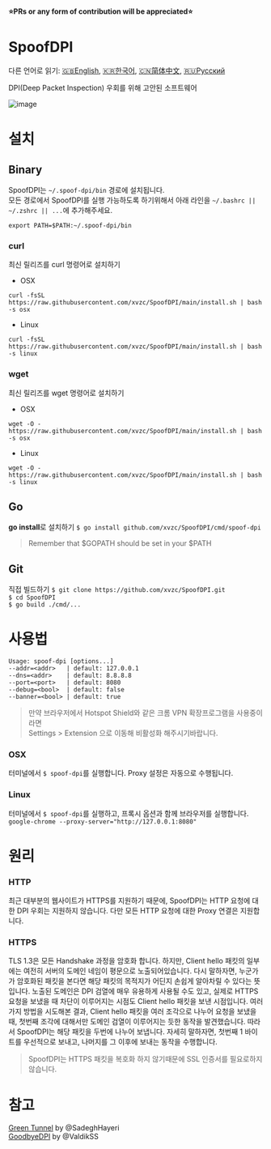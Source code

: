 **⭐PRs or any form of contribution will be appreciated⭐**

# SpoofDPI

다른 언어로 읽기: [🇬🇧English](https://github.com/xvzc/SpoofDPI), [🇰🇷한국어](https://github.com/xvzc/SpoofDPI/blob/main/readme_ko.md), [🇨🇳简体中文](https://github.com/xvzc/SpoofDPI/blob/main/readme_zh-cn.md), [🇷🇺Русский](https://github.com/xvzc/SpoofDPI/blob/main/readme_ru.md)

DPI(Deep Packet Inspection) 우회를 위해 고안된 소프트웨어  
  
![image](https://user-images.githubusercontent.com/45588457/148035986-8b0076cc-fefb-48a1-9939-a8d9ab1d6322.png)

# 설치
## Binary
SpoofDPI는 `~/.spoof-dpi/bin` 경로에 설치됩니다.  
모든 경로에서 SpoofDPI를 실행 가능하도록 하기위해서 아래 라인을  `~/.bashrc || ~/.zshrc || ...`에 추가해주세요.
```
export PATH=$PATH:~/.spoof-dpi/bin
```

### curl
최신 릴리즈를 curl 명령어로 설치하기
- OSX
```
curl -fsSL https://raw.githubusercontent.com/xvzc/SpoofDPI/main/install.sh | bash -s osx
```
- Linux
```
curl -fsSL https://raw.githubusercontent.com/xvzc/SpoofDPI/main/install.sh | bash -s linux
```
### wget
최신 릴리즈를 wget 명령어로 설치하기
- OSX
```
wget -O - https://raw.githubusercontent.com/xvzc/SpoofDPI/main/install.sh | bash -s osx 
```
- Linux
```
wget -O - https://raw.githubusercontent.com/xvzc/SpoofDPI/main/install.sh | bash -s linux 
```
## Go
**go install**로 설치하기
`$ go install github.com/xvzc/SpoofDPI/cmd/spoof-dpi`  
  > Remember that $GOPATH should be set in your $PATH

## Git
직접 빌드하기
`$ git clone https://github.com/xvzc/SpoofDPI.git`  
`$ cd SpoofDPI`  
`$ go build ./cmd/...`  

# 사용법
```
Usage: spoof-dpi [options...]
--addr=<addr>   | default: 127.0.0.1
--dns=<addr>    | default: 8.8.8.8
--port=<port>   | default: 8080
--debug=<bool>  | default: false
--banner=<bool> | default: true
```
> 만약 브라우저에서 Hotspot Shield와 같은 크롬 VPN 확장프로그램을 사용중이라면  
  Settings > Extension 으로 이동해 비활성화 해주시기바랍니다.
### OSX
터미널에서 `$ spoof-dpi`를 실행합니다. Proxy 설정은 자동으로 수행됩니다.

### Linux
터미널에서 `$ spoof-dpi`를 실행하고, 프록시 옵션과 함께 브라우저를 실행합니다.  
`google-chrome --proxy-server="http://127.0.0.1:8080"`

# 원리
### HTTP
최근 대부분의 웹사이트가 HTTPS를 지원하기 때문에, 
SpoofDPI는 HTTP 요청에 대한 DPI 우회는 지원하지 않습니다. 
다만 모든 HTTP 요청에 대한 Proxy 연결은 지원합니다.

### HTTPS
TLS 1.3은 모든 Handshake 과정을 암호화 합니다. 하지만, Client hello 패킷의 일부에는 여전히 서버의 도메인 네임이 평문으로 노출되어있습니다. 
다시 말하자면, 누군가가 암호화된 패킷을 본다면 해당 패킷의 목적지가 어딘지 손쉽게 알아차릴 수 있다는 뜻입니다. 
노출된 도메인은 DPI 검열에 매우 유용하게 사용될 수도 있고, 실제로 HTTPS 요청을 보냈을 때 차단이 이루어지는 시점도 Client hello 패킷을 보낸 시점입니다. 
여러가지 방법을 시도해본 결과, Client hello 패킷을 여러 조각으로 나누어 요청을 보냈을 때, 첫번째 조각에 대해서만 도메인 검열이 이루어지는 듯한 동작을 발견했습니다. 따라서 SpoofDPI는 해당 패킷을 두번에 나누어 보냅니다. 자세히 말하자면, 첫번째 1 바이트를 우선적으로 보내고, 나머지를 그 이후에 보내는 동작을 수행합니다.
> SpoofDPI는 HTTPS 패킷을 복호화 하지 않기때문에 SSL 인증서를 필요로하지 않습니다.

# 참고
[Green Tunnel](https://github.com/SadeghHayeri/GreenTunnel) by @SadeghHayeri  
[GoodbyeDPI](https://github.com/ValdikSS/GoodbyeDPI) by @ValdikSS


